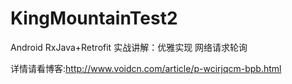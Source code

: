 # KingMountainTest2
Android RxJava+Retrofit 实战讲解：优雅实现 网络请求轮询

详情请看博客:http://www.voidcn.com/article/p-wcirjqcm-bpb.html
